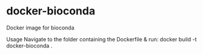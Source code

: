 # docker-bioconda
Docker image for bioconda

Usage
Navigate to the folder containing the Dockerfile & run:
docker build -t docker-bioconda .
